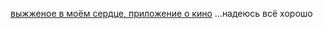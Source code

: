 [выжженое в моём сердце, приложение о кино](https://movie-moe-movie-podgorny1.vercel.app/)
...надеюсь всё хорошо
